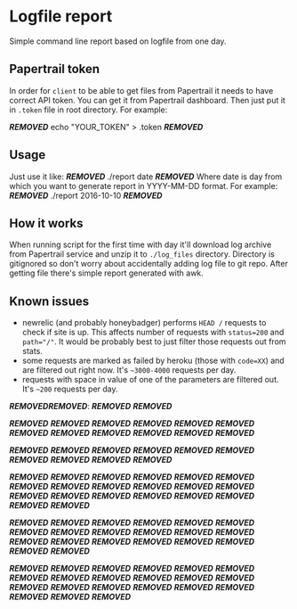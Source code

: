 # Logfile report
Simple command line report based on logfile from one day.

## Papertrail token
In order for `client` to be able to get files from Papertrail it needs to have
correct API token. You can get it from Papertrail dashboard. Then just put it in
`.token` file in root directory. For example:

***REMOVED***
echo "YOUR_TOKEN" > .token
***REMOVED***

## Usage
Just use it like:
***REMOVED***
./report date
***REMOVED***
Where date is day from which you want to generate report in YYYY-MM-DD format.
For example:
***REMOVED***
./report 2016-10-10
***REMOVED***

## How it works
When running script for the first time with day it'll download log archive from
Papertrail service and unzip it to `./log_files` directory. Directory is
gitignored so don't worry about accidentally adding log file to git repo. After
getting file there's simple report generated with awk.

## Known issues
- newrelic (and probably honeybadger) performs `HEAD /` requests to check if
  site is up. This affects number of requests with `status=200` and `path="/"`.
  It would be probably best to just filter those requests out from stats.
- some requests are marked as failed by heroku (those with `code=XX`) and are
  filtered out right now. It's `~3000-4000` requests per day.
- requests with space in value of one of the parameters are filtered out. It's
  `~200` requests per day.

***REMOVED******REMOVED***:
***REMOVED***
***REMOVED***

***REMOVED***
***REMOVED***
***REMOVED***
***REMOVED***
***REMOVED***
***REMOVED***
***REMOVED***
***REMOVED***
***REMOVED***
***REMOVED***
***REMOVED***
***REMOVED***

***REMOVED***
***REMOVED***
***REMOVED***
***REMOVED***
***REMOVED***
***REMOVED***
***REMOVED***
***REMOVED***
***REMOVED***
***REMOVED***

***REMOVED***
***REMOVED***
***REMOVED***
***REMOVED***
***REMOVED***
***REMOVED***
***REMOVED***
***REMOVED***
***REMOVED***
***REMOVED***
***REMOVED***
***REMOVED***
***REMOVED***
***REMOVED***
***REMOVED***
***REMOVED***
***REMOVED***
***REMOVED***
***REMOVED***
***REMOVED***

***REMOVED***
***REMOVED***
***REMOVED***
***REMOVED***
***REMOVED***
***REMOVED***
***REMOVED***
***REMOVED***
***REMOVED***
***REMOVED***
***REMOVED***
***REMOVED***
***REMOVED***
***REMOVED***
***REMOVED***
***REMOVED***
***REMOVED***
***REMOVED***
***REMOVED***
***REMOVED***

***REMOVED***
***REMOVED***
***REMOVED***
***REMOVED***
***REMOVED***
***REMOVED***
***REMOVED***
***REMOVED***
***REMOVED***
***REMOVED***
***REMOVED***
***REMOVED***
***REMOVED***
***REMOVED***
***REMOVED***
***REMOVED***
***REMOVED***
***REMOVED***
***REMOVED***
***REMOVED***
***REMOVED***
